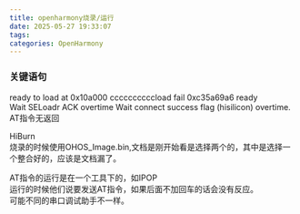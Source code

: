```yaml
---
title: openharmony烧录/运行
date: 2025-05-27 19:33:07
tags: 
categories: OpenHarmony
---
```

### 关键语句
ready to load at 0x10a000 ccccccccccload fail 0xc35a69a6 ready  
Wait SELoadr ACK overtime Wait connect success flag (hisilicon) overtime.  
AT指令无返回  



HiBurn  
烧录的时候使用OHOS_Image.bin,文档是刚开始看是选择两个的，其中是选择一个整合好的，应该是文档漏了。  


AT指令的运行是在一个工具下的，如IPOP  
运行的时候他们说要发送AT指令，如果后面不加回车的话会没有反应。  
可能不同的串口调试助手不一样。  

